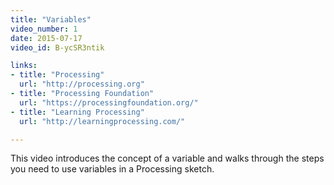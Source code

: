 ```yaml
---
title: "Variables"
video_number: 1
date: 2015-07-17
video_id: B-ycSR3ntik

links: 
- title: "Processing"
  url: "http://processing.org"
- title: "Processing Foundation"
  url: "https://processingfoundation.org/"
- title: "Learning Processing"
  url: "http://learningprocessing.com/"

---
```


This video introduces the concept of a variable and walks through the steps you need to use variables in a Processing sketch.